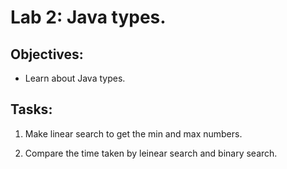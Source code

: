 # Lab 2: Java types.

## Objectives:

- Learn about Java types.

## Tasks:

1. Make linear search to get the min and max numbers.

2. Compare the time taken by leinear search and binary search.
